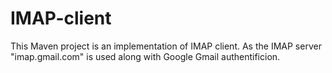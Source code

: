# IMAP-client

This Maven project is an implementation of IMAP client. As the IMAP server "imap.gmail.com" is used along with Google Gmail authentificion.
